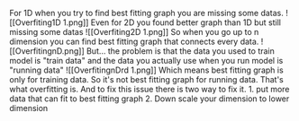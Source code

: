 For 1D when you try to find best fitting graph you are missing some datas.
![[Overfiting1D 1.png]]
Even for 2D you found better graph than 1D but still missing some datas
![[Overfiting2D 1.png]]
So when you go up to n dimension you can find best fitting graph that connects every data. 
![[OverfitingnD.png]]
But... the problem is that the data you used to train model is "train data" and the data you actually use when you run model is "running data"
![[OverfitingnDrd 1.png]]
Which means best fitting graph is only for training data. So it's not best fitting graph for running data. That's what overfitting is. And to fix this issue there is two way to fix it.
	1. put more data that can fit to best fitting graph
	2. Down scale your dimension to lower dimension
